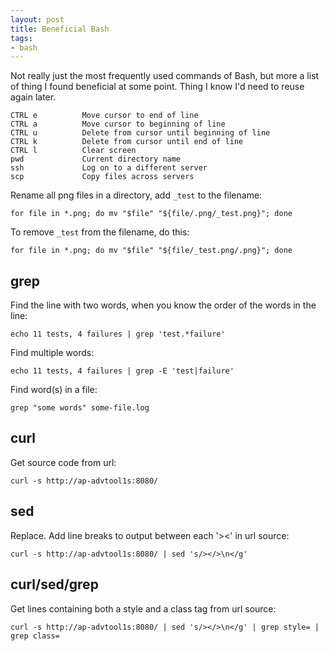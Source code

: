 ```yaml
---
layout: post
title: Beneficial Bash
tags:
- bash
---
```


Not really just the most frequently used commands of Bash, but more a list of thing I found beneficial at some point. Thing I know I'd need to reuse again later.

```
CTRL e          Move cursor to end of line
CTRL a          Move cursor to beginning of line
CTRL u          Delete from cursor until beginning of line
CTRL k          Delete from cursor until end of line
CTRL l          Clear screen
pwd             Current directory name
ssh             Log on to a different server
scp             Copy files across servers
```

Rename all png files in a directory, add `_test` to the filename:

```
for file in *.png; do mv "$file" "${file/.png/_test.png}"; done
```
To remove `_test` from the filename, do this:

```
for file in *.png; do mv "$file" "${file/_test.png/.png}"; done
```

## grep
Find the line with two words, when you know the order of the words in the line:

```
echo 11 tests, 4 failures | grep 'test.*failure'
```
Find multiple words:

```
echo 11 tests, 4 failures | grep -E 'test|failure'
```

Find word(s) in a file:

```
grep "some words" some-file.log
```

## curl
Get source code from url:

```
curl -s http://ap-advtool1s:8080/
```


## sed
Replace. Add line breaks to output between each '><' in url source:

```
curl -s http://ap-advtool1s:8080/ | sed 's/></>\n</g'
```


## curl/sed/grep
Get lines containing both a style and a class tag from url source:

```
curl -s http://ap-advtool1s:8080/ | sed 's/></>\n</g' | grep style= | grep class=
```

